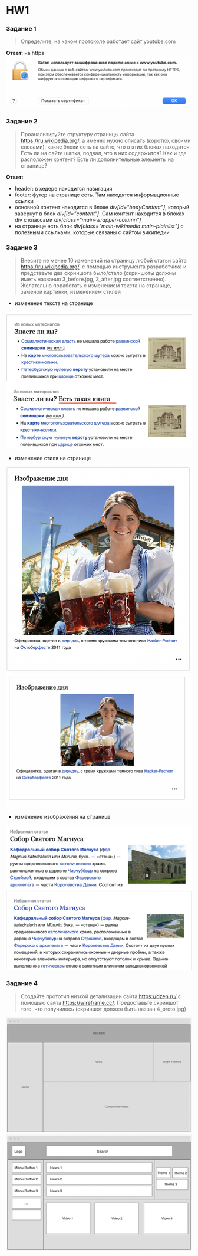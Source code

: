 # HW1

### Задание 1
> Определите, на каком протоколе работает сайт youtube.com

**Ответ**: на https </br>
![Упсики, протокол ютуба потерялся](images/1_protocol.png)


### Задание 2
> Проанализируйте структуру страницы сайта https://ru.wikipedia.org/, а именно нужно описать (коротко, своими словами), какие блоки есть на сайте, что в этих блоках находится. Есть ли на сайте шапка, подвал, что в них содержится? Как и где расположен контент? Есть ли дополнительные элементы на странице?

**Ответ:**
* header: в хедере находится навигация
* footer: футер на странице есть. Там находятся информационные ссылки
* основной контент находится в блоке *div[id="bodyContent"]*, который завернут в блок *div[id="content"]*. Сам контент находится в блоках div с классами *div[class="main-wrapper-column"]*
* на странице есть блок *div[class="main-wikimedia main-plainlist"]* с полезными ссылками, которые связаны с сайтом википедии


### Задание 3

> Внесите не менее 10 изменений на страницу любой статьи сайта https://ru.wikipedia.org/, с помощью инструмента разработчика и представьте два скриншота было/стало (скриншоты должны иметь названия 3_before.jpg, 3_after.jpg соответственно). Желательно поработать с изменением текста на странице, заменой картинки, изменением стилей

* изменение текста на странице

![Картинка 3_1_before.png не загрузилась](images/3_1_before.png)
![Картинка 3_1_before.png не загрузилась](images/3_1_after.png)

* изменение стиля на странице

![Картинка 3_2_before.png не загрузилась](images/3_2_before.png)
![Картинка 3_2_before.png не загрузилась](images/3_2_after.png)


* изменение изображения на странице

![Картинка 3_3_before.png не загрузилась](images/3_3_before.png)
![Картинка 3_3_before.png не загрузилась](images/3_3_after.png)

### Задание 4

> Создайте прототип низкой детализации сайта https://dzen.ru/ с помощью сайта https://wireframe.cc/. Предоставьте скриншот того, что получилось (скриншот должен быть назван 4_proto.jpg)

![Картинка 4_proto.png не загрузилась](images/4_proto.png)
![Картинка 4_1_proto.png не загрузилась](images/4_1_proto.png)

